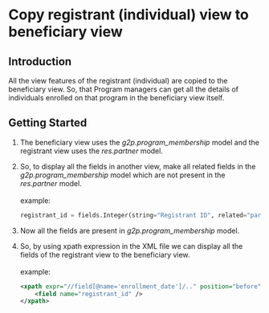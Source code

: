 # Copy registrant (individual) view to beneficiary view

## Introduction

All the view features of the registrant (individual) are copied to the beneficiary view. So, that Program managers can get all the details of individuals enrolled on that program in the beneficiary view itself.

## Getting Started

1. The beneficiary view uses the _g2p.program\_membership_ model and the registrant view uses the _res.partner_ model.
2.  So, to display all the fields in another view, make all related fields in the _g2p.program\_membership_ model which are not present in the _res.partner_ model.\
    \
    example:

    ```python
    registrant_id = fields.Integer(string="Registrant ID", related="partner_id.id")
    ```


3. Now all the fields are present in _g2p.program\_membership_ model.
4.  So, by using xpath expression in the XML file we can display all the fields of the registrant view to the beneficiary view.\
    \
    example:

    ```xml
    <xpath expr="//field[@name='enrollment_date']/.." position="before">
        <field name="registrant_id" />
    </xpath>
    ```

